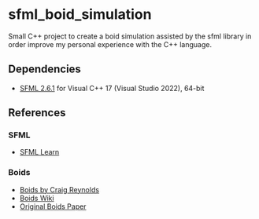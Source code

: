 # sfml_boid_simulation
Small C++ project to create a boid simulation assisted by the sfml library in order improve my personal experience with the C++ language.

## Dependencies
- [SFML 2.6.1](https://www.sfml-dev.org/download/sfml/2.6.1/) for Visual C++ 17 (Visual Studio 2022), 64-bit

## References
### SFML
- [SFML Learn](https://www.sfml-dev.org/learn.php)

### Boids
- [Boids by Craig Reynolds](https://www.red3d.com/cwr/boids/)
- [Boids Wiki](https://en.wikipedia.org/wiki/Boids)
- [Original Boids Paper](https://www.cs.toronto.edu/~dt/siggraph97-course/cwr87/)